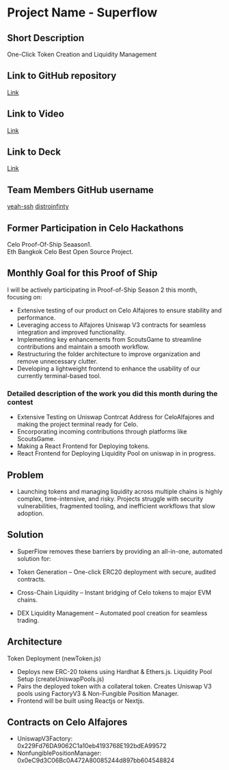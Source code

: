 # Project Name - Superflow

## Short Description
One-Click Token Creation and Liquidity Management

## Link to GitHub repository

[Link](https://github.com/distroinfinity/superflow)

## Link to Video

[Link](https://drive.google.com/file/d/1vgnueGK1hXpUkMS8Ie1Kr8RRspXKvAok/view?usp=sharing)

## Link to Deck
[Link](https://docs.google.com/presentation/d/1rg7ntFY998qA8J8tca5-rC5TvWiSEBQtFxDEW3imLoQ/edit?usp=sharing)

## Team Members GitHub username
[yeah-ssh](https://github.com/yeah-ssh)
[distroinfinty](https://github.com/distroinfinity)

## Former Participation in Celo Hackathons

 Celo Proof-Of-Ship Seaason1.  
 Eth Bangkok Celo Best Open Source Project.

## Monthly Goal for this Proof of Ship
I will be actively participating in Proof-of-Ship Season 2 this month, focusing on:

- Extensive testing of our product on Celo Alfajores to ensure stability and performance.   
- Leveraging access to Alfajores Uniswap V3 contracts for seamless integration and improved functionality.   
- Implementing key enhancements from ScoutsGame to streamline contributions and maintain a smooth workflow.    
- Restructuring the folder architecture to improve organization and remove unnecessary clutter.   
- Developing a lightweight frontend to enhance the usability of our currently terminal-based tool.   


### Detailed description of the work you did this month during the contest

- Extensive Testing on Uniswap Contrcat Address for CeloAlfajores and making the project terminal ready for Celo.
- Encorporating incoming contributions through platforms like ScoutsGame.
- Making a React Frontend for Deploying tokens.
- React Frontend for Deploying Liquidity Pool on uniswap in in progress.

## Problem

- Launching tokens and managing liquidity across multiple chains is highly complex, time-intensive, and risky. Projects struggle with security vulnerabilities, fragmented tooling, and inefficient workflows that slow adoption.


## Solution

- SuperFlow removes these barriers by providing an all-in-one, automated solution for:

- Token Generation – One-click ERC20 deployment with secure, audited contracts.  
- Cross-Chain Liquidity – Instant bridging of Celo tokens to major EVM chains.  
- DEX Liquidity Management – Automated pool creation for seamless trading.  


## Architecture

Token Deployment (newToken.js)
- Deploys new ERC-20 tokens using Hardhat & Ethers.js.
Liquidity Pool Setup (createUniswapPools.js)
- Pairs the deployed token with a collateral token.
Creates Uniswap V3 pools using FactoryV3 & Non-Fungible Position Manager.
- Frontend will be built using Reactjs or Nextjs.

## Contracts on Celo Alfajores

- UniswapV3Factory: 0x229Fd76DA9062C1a10eb4193768E192bdEA99572
- NonfungiblePositionManager: 0x0eC9d3C06Bc0A472A80085244d897bb604548824
